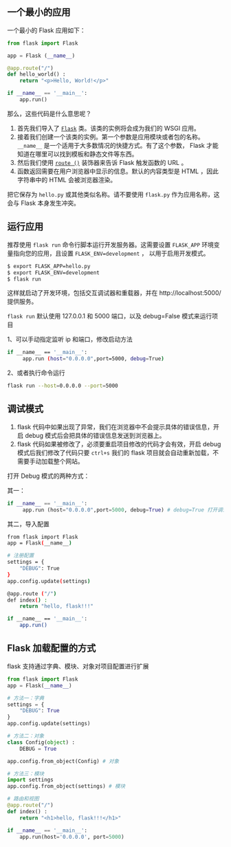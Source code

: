 ## 一个最小的应用

一个最小的 Flask 应用如下：

```python
from flask import Flask

app = Flask (__name__)

@app.route("/")
def hello_world() :
    return "<p>Hello, World!</p>"

if __name__ == '__main__':
    app.run()
```

那么，这些代码是什么意思呢？

1.  首先我们导入了 [`Flask`](https://dormousehole.readthedocs.io/en/latest/api.html#flask.Flask) 类。该类的实例将会成为我们的 WSGI 应用。
2.  接着我们创建一个该类的实例。第一个参数是应用模块或者包的名称。 `__name__` 是一个适用于大多数情况的快捷方式。有了这个参数， Flask 才能知道在哪里可以找到模板和静态文件等东西。
3.  然后我们使用 [`route ()`](https://dormousehole.readthedocs.io/en/latest/api.html#flask.Flask.route) 装饰器来告诉 Flask 触发函数的 URL 。
4.  函数返回需要在用户浏览器中显示的信息。默认的内容类型是 HTML ，因此字符串中的 HTML 会被浏览器渲染。

把它保存为 `hello.py` 或其他类似名称。请不要使用 `flask.py` 作为应用名称，这会与 Flask 本身发生冲突。

## 运行应用

推荐使用 `flask run` 命令行脚本运行开发服务器。这需要设置 `FLASK_APP` 环境变量指向您的应用，且设置 `FLASK_ENV=development` ， 以用于启用开发模式。

```bash
$ export FLASK_APP=hello.py
$ export FLASK_ENV=development
$ flask run
```

这样就启动了开发环境，包括交互调试器和重载器，并在 http://localhost:5000/ 提供服务。

`flask run` 默认使用 127.0.0.1 和 5000 端口，以及 debug=False 模式来运行项目

1、可以手动指定监听 ip 和端口，修改启动方法

```bash
if __name__ == '__main__':
     app.run (host="0.0.0.0",port=5000, debug=True)
```

2、或者执行命令运行

```bash
flask run --host=0.0.0.0 --port=5000
```



## 调试模式

1.  flask 代码中如果出现了异常，我们在浏览器中不会提示具体的错误信息，开启 debug 模式后会把具体的错误信息发送到浏览器上。
2.  flask 代码如果被修改了，必须要重启项目修改的代码才会有效，开启 debug 模式后我们修改了代码只要 `ctrl+s` 我们的 flask 项目就会自动重新加载，不需要手动加载整个网站。

打开 Debug 模式的两种方式：

其一：

```python
if __name__ == '__main__':
     app.run (host="0.0.0.0",port=5000, debug=True) # debug=True 打开调试模式
```

其二，导入配置

```bash
from flask import Flask
app = Flask(__name__)

# 注册配置
settings = {
    "DEBUG": True
}
app.config.update(settings)

@app.route ("/")
def index() :
    return "hello, flask!!!"

if __name__ == '__main__':
    app.run()
```

## Flask 加载配置的方式

flask 支持通过字典、模块、对象对项目配置进行扩展

```python
from flask import Flask
app = Flask(__name__)

# 方法一：字典
settings = {
    "DEBUG": True
}
app.config.update(settings)

# 方法二：对象
class Config(object) :
    DEBUG = True

app.config.from_object(Config) # 对象

# 方法三：模块
import settings
app.config.from_object(settings) # 模块

# 路由和视图
@app.route("/")
def index() :
    return "<h1>hello, flask!!!</h1>"

if __name__ == '__main__':
    app.run(host='0.0.0.0', port=5000)
```
